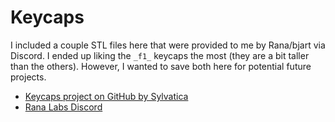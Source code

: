 # Keycaps

I included a couple STL files here that were provided to me by Rana/bjart via Discord. I ended up liking the `_f1_` keycaps the most (they are a bit taller than the others). However, I wanted to save both here for potential future projects.

- [Keycaps project on GitHub by Sylvatica](https://github.com/rana-sylvatica/circle-keycaps)
- [Rana Labs Discord](https://discord.gg/SvYE77y5)
